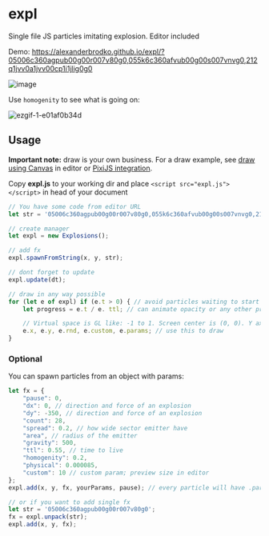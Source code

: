 # expl
Single file JS particles imitating explosion. Editor included


Demo: https://alexanderbrodko.github.io/expl/?05006c360agpub00g00r007v80g0,055k6c360afvub00g00s007vnvg0,212q1jvv0a1jvv00cp1i1jlig0g0

![image](https://github.com/alexanderbrodko/expl/assets/57812581/a27dc10e-6166-492c-809c-d89e1de86822)

Use `homogenity` to see what is going on:

![ezgif-1-e01af0b34d](https://github.com/alexanderbrodko/expl/assets/57812581/140d3b0e-a307-4b97-b10e-e48369c09c39)


## Usage

**Important note:** draw is your own business. For a draw example, see [draw using Canvas](https://github.com/alexanderbrodko/expl/blob/main/index.html#L145) in editor or [PixiJS integration](https://www.pixiplayground.com/#/edit/zbOl38iaDnyNFfPJ3qqJK).

Copy **expl.js** to your working dir and place `<script src="expl.js"></script>` in head of your document

``` js
// You have some code from editor URL
let str = '05006c360agpub00g00r007v80g0,055k6c360afvub00g00s007vnvg0,212q1jvv0a1jvv00cp1i1jlig0g0';

// create manager
let expl = new Explosions();

// add fx
expl.spawnFromString(x, y, str);

// dont forget to update
expl.update(dt);

// draw in any way possible
for (let e of expl) if (e.t > 0) { // avoid particles waiting to start
	let progress = e.t / e. ttl; // can animate opacity or any other propery you need; DIY

	// Virtual space is GL like: -1 to 1. Screen center is (0, 0). Y axis is directed to bottom
	e.x, e.y, e.rnd, e.custom, e.params; // use this to draw
}
```

### Optional
You can spawn particles from an object with params:
``` js
let fx = {
	"pause": 0,
	"dx": 0, // direction and force of an explosion
	"dy": -350, // direction and force of an explosion
	"count": 28,
	"spread": 0.2, // how wide sector emitter have
	"area", // radius of the emitter
	"gravity": 500,
	"ttl": 0.55, // time to live
	"homogenity": 0.2,
	"physical": 0.000085,
	"custom": 10 // custom param; preview size in editor
};
expl.add(x, y, fx, yourParams, pause); // every particle will have .params === yourParams

// or if you want to add single fx
let str = '05006c360agpub00g00r007v80g0';
fx = expl.unpack(str);
expl.add(x, y, fx);

```

